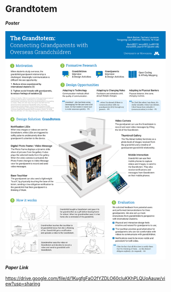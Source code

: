 Grandtotem
===

***Poster***
<br><br>
<img src="/res/post_for_submission-1.png" width="1200px">

***Paper Link***
<br><br>
https://drive.google.com/file/d/1KugfgFaO2fYZDLO60cIuKKhPLQUoAauw/view?usp=sharing
